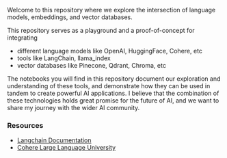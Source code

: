 Welcome to this repository where we explore the intersection of language models, embeddings, and vector databases.

This repository serves as a playground and a proof-of-concept for integrating

- different language models like OpenAI, HuggingFace, Cohere, etc
- tools like LangChain, llama_index
- vector databases like Pinecone, Qdrant, Chroma, etc

The notebooks you will find in this repository document our exploration and understanding of these tools, and demonstrate how they can be used in tandem to create powerful AI applications. I believe that the combination of these technologies holds great promise for the future of AI, and we want to share my journey with the wider AI community.

### Resources

- [Langchain Documentation](https://python.langchain.com/en/latest/)
- [Cohere Large Language University](https://docs.cohere.com/docs/llmu)
